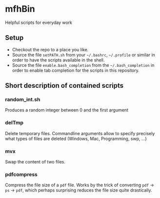 # mfhBin
Helpful scripts for everyday work

## Setup
* Checkout the repo to a place you like.
* Source the file ``setPATH.sh`` from your ``~/.bashrc``, ``~/.profile`` or similar in order to have the scripts available in the shell.
* Source the file ``enable.bash_completion`` from the ``~/.bash_completion`` in order to enable tab completion for the scripts in this repository.

## Short description of contained scripts
### random_int.sh
Produces a random integer between 0 and the first argument

### delTmp
Delete temporary files. Commandline arguments allow to specify precisely what types of files are deleted (Windows, Mac, Programming, swp, ...)

### mvx
Swap the content of two files. 

### pdfcompress
Compress the file size of a ``pdf`` file. Works by the trick of converting ``pdf`` -> ``ps`` -> ``pdf``, which perhaps surprising reduces the file size quite drastically.
